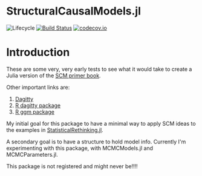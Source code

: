 # StructuralCausalModels.jl

![Lifecycle](https://img.shields.io/badge/lifecycle-experimental-orange.svg)<!--
![Lifecycle](https://img.shields.io/badge/lifecycle-maturing-blue.svg)
![Lifecycle](https://img.shields.io/badge/lifecycle-stable-green.svg)
![Lifecycle](https://img.shields.io/badge/lifecycle-retired-orange.svg)
![Lifecycle](https://img.shields.io/badge/lifecycle-archived-red.svg)
![Lifecycle](https://img.shields.io/badge/lifecycle-dormant-blue.svg) -->
[![Build Status](https://travis-ci.com/StatisticalRethinkingJulia/StructuralCausalModels.jl.svg?branch=master)](https://travis-ci.com/StatisticalRethinkingJulia/StructuralCausalModels.jl)
[![codecov.io](http://codecov.io/github/StatisticalRethinkingJulia/StructuralCausalModels.jl/coverage.svg?branch=master)](http://codecov.io/github/StatisticalRethinkingJulia/StructuralCausalModels.jl?branch=master)
<!--
[![Documentation](https://img.shields.io/badge/docs-stable-blue.svg)](https://StatisticalRethinkingJulia.github.io/StructuralCausalModels.jl/stable)
[![Documentation](https://img.shields.io/badge/docs-master-blue.svg)](https://StatisticalRethinkingJulia.github.io/StructuralCausalModels.jl/dev)
-->

# Introduction

These are some very, very early tests to see what it would take to create a Julia version of the [SCM primer book](http://bcs.wiley.com/he-bcs/Books?action=index&bcsId=10288&itemId=1119186846).

Other important links are:

1. [Dagitty](http://www.dagitty.net/)
2. [R dagitty package](https://cran.r-project.org/web/packages/dagitty/index.html)
3. [R ggm package](https://cran.r-project.org/web/packages/ggm/index.html)

My initial goal for this package to have a minimal way to apply SCM ideas to the examples in [StatisticalRethinking.jl](https://github.com/StatisticalRethinkingJulia).

A secondary goal is to have a structure to hold model info. Currently I'm experimenting with this package, with MCMCModels.jl and MCMCParameters.jl.

This package is not registered and might never be!!!!
